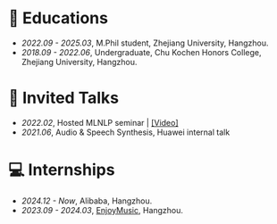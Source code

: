 
# 📖 Educations
- *2022.09 - 2025.03*, M.Phil student, Zhejiang University, Hangzhou.
- *2018.09 - 2022.06*, Undergraduate, Chu Kochen Honors College, Zhejiang University, Hangzhou.

# 💬 Invited Talks
- *2022.02*, Hosted MLNLP seminar \| [\[Video\]](https://www.bilibili.com/video/BV1wF411x7qh)
- *2021.06*, Audio & Speech Synthesis, Huawei internal talk


# 💻 Internships
- *2024.12 - Now*, Alibaba, Hangzhou.
- *2023.09 - 2024.03*, [EnjoyMusic](https://enjoymusic.ai/), Hangzhou.
